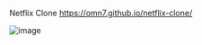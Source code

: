 Netflix Clone 
https://omn7.github.io/netflix-clone/


![image](https://github.com/user-attachments/assets/32c4ac4e-1a45-409b-9269-da5186e98bd0)


